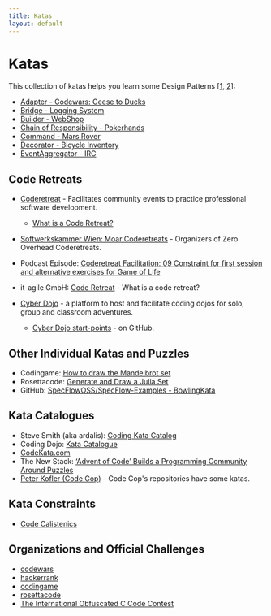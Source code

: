 ```yaml
---
title: Katas
layout: default
---
```


# Katas

This collection of katas helps you learn some Design Patterns [[1](#ref-1), [2](#ref-2)]:

- [Adapter - Codewars: Geese to Ducks](https://www.codewars.com/kata/5792e2e93467db66a000009f)
- [Bridge - Logging System](https://github.com/wonderbird/kata-gof-pattern-bridge-logger)
- [Builder - WebShop](https://github.com/wonderbird/kata-gof-builder-pattern-shop-order-completion)
- [Chain of Responsibility - Pokerhands](https://github.com/wonderbird/kata-gof-chain-of-responsibility-pokerhands)
- [Command - Mars Rover](https://github.com/wonderbird/kata-gof-pattern-command-mars-rover)
- [Decorator - Bicycle Inventory](https://github.com/wonderbird/kata-gof-decorator-bicycle-inventory)
- [EventAggregator - IRC](https://github.com/wonderbird/kata-gof-pattern-eventaggregator-irc)

## Code Retreats

- [Coderetreat](https://www.coderetreat.org/) - Facilitates community events to practice professional software development.
  - [What is a Code Retreat?](https://www.coderetreat.org/the-workshop/)

- [Softwerkskammer Wien: Moar Coderetreats](https://github.com/swkWien/sessions/issues/46) - Organizers of Zero Overhead Coderetreats.

- Podcast Episode: [Coderetreat Facilitation: 09 Constraint for first session and alternative exercises for Game of Life](https://coderetreat-facilitation.code-cop.org/2020/03/constraint-for-first-session-and.html)

- it-agile GmbH: [Code Retreat](https://www.it-agile.de/wissen/agiles-engineering/code-retreat/) - What is a code retreat?

- [Cyber Dojo](https://cyber-dojo.org/creator/home) - a platform to host and facilitate coding dojos for solo, group and classroom adventures.
  - [Cyber Dojo start-points](https://github.com/cyber-dojo-start-points) - on GitHub.

## Other Individual Katas and Puzzles

- Codingame: [How to draw the Mandelbrot set](https://www.codingame.com/playgrounds/2358/how-to-plot-the-mandelbrot-set)
- Rosettacode: [Generate and Draw a Julia Set](https://rosettacode.org/wiki/Julia_set)
- GitHub: [SpecFlowOSS/SpecFlow-Examples - BowlingKata](https://github.com/SpecFlowOSS/SpecFlow-Examples/tree/master/BowlingKata)

## Kata Catalogues

- Steve Smith (aka ardalis): [Coding Kata Catalog](https://github.com/ardalis/kata-catalog)
- Coding Dojo: [Kata Catalogue](https://codingdojo.org/KataCatalogue/)
- [CodeKata.com](http://codekata.com/)
- The New Stack: [‘Advent of Code’ Builds a Programming Community Around Puzzles](https://thenewstack.io/advent-of-code-builds-a-programming-community-around-puzzles/)
- [Peter Kofler (Code Cop)](https://github.com/codecop) - Code Cop's repositories have some katas.

## Kata Constraints

- [Code Calistenics](https://williamdurand.fr/2013/06/03/object-calisthenics/)

## Organizations and Official Challenges

- [codewars](https://www.codewars.com)
- [hackerrank](https://www.hackerrank.com/)
- [codingame](https://www.codingame.com)
- [rosettacode](https://rosettacode.org/wiki/Rosetta_Code)
- [The International Obfuscated C Code Contest](http://www.ioccc.org/)
